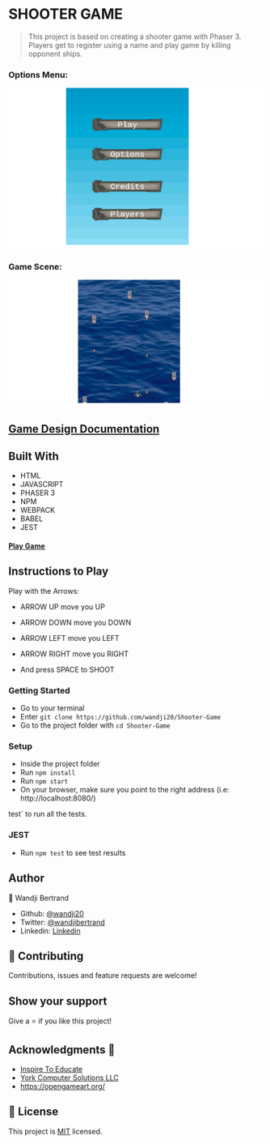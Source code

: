 # SHOOTER GAME

> This project is based on creating a shooter game with Phaser 3. Players get to register using a name and play game by killing opponent ships.

### Options Menu:

![screenshot](./src/assets/readme/options.png)

### Game Scene:

![screenshot](./src/assets/readme/playing.png)

## [Game Design Documentation](./GDD.md)

## Built With

- HTML
- JAVASCRIPT
- PHASER 3
- NPM
- WEBPACK
- BABEL
- JEST

#### [Play Game]('https://determined-shaw-27cf19.netlify.app/')

## Instructions to Play

Play with the Arrows:

- ARROW UP move you UP
- ARROW DOWN move you DOWN
- ARROW LEFT move you LEFT
- ARROW RIGHT move you RIGHT

- And press SPACE to SHOOT

### Getting Started

- Go to your terminal
- Enter `git clone https://github.com/wandji20/Shooter-Game`
- Go to the project folder with `cd Shooter-Game`

### Setup

- Inside the project folder
- Run `npm install`
- Run `npm start`
- On your browser, make sure you point to the right address (i.e: http://localhost:8080/)

test` to run all the tests.

### JEST

- Run `npm test` to see test results

## Author

👤 Wandji Bertrand

- Github: [@wandji20](https://github.com/wandji20)
- Twitter: [@wandjibertrand](https://twitter.com/wandjibertrand)
- Linkedin: [Linkedin](https://www.linkedin.com/in/wandji-bertrand/)

## 🤝 Contributing

Contributions, issues and feature requests are welcome!

## Show your support

Give a ⭐️ if you like this project!

## Acknowledgments 🚀

- [Inspire To Educate](http://inspiredtoeducate.net/)
- [York Computer Solutions LLC](https://learn.yorkcs.com/)
- https://opengameart.org/

## 📝 License

This project is [MIT](LICENSE) licensed.
